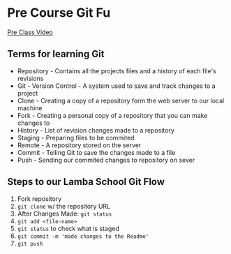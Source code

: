 # Pre Course Git Fu
[Pre Class Video](https://youtu.be/ZihgMcrHOF4)
## Terms for learning Git
 * Repository - Contains all the projects files and a history of each file's revisions
 * Git - Version Control - A system used to save and track changes to a project
 * Clone - Creating a copy of a repository form the web server to our local machine
 * Fork - Creating a personal copy of a repository that you can make changes to
 * History - List of revision changes made to a repository
 * Staging - Preparing files to be commited
 * Remote - A repository stored on the server
 * Commit - Telling Git to save the changes made to a file
 * Push - Sending our commited changes to repository on sever

## Steps to our Lamba School Git Flow
1. Fork repository
2. `git clone` w/ the repository URL 
3. After Changes Made: `git status`
4. `git add <file-name>` 
5. `git status` to check what is staged
6. `git commit -m 'made changes to the Readme'`
7. `git push`
